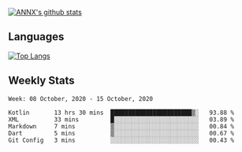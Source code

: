 [![ANNX's github stats](https://github-readme-stats.vercel.app/api?username=NXAN2901&count_private=true&show_icons=true&theme=vue)](https://github.com/NXAN2901)

## Languages
[![Top Langs](https://github-readme-stats.vercel.app/api/top-langs/?username=NXAN2901)](https://github.com/NXAN2901)

## Weekly Stats
<!--START_SECTION:waka-->
```text
Week: 08 October, 2020 - 15 October, 2020

Kotlin       13 hrs 30 mins  ███████████████████████▒░   93.88 % 
XML          33 mins         █░░░░░░░░░░░░░░░░░░░░░░░░   03.89 % 
Markdown     7 mins          ▒░░░░░░░░░░░░░░░░░░░░░░░░   00.84 % 
Dart         5 mins          ▒░░░░░░░░░░░░░░░░░░░░░░░░   00.67 % 
Git Config   3 mins          ░░░░░░░░░░░░░░░░░░░░░░░░░   00.43 % 
```
<!--END_SECTION:waka-->
